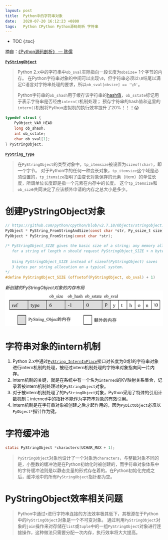 ```yaml
---
layout: post
title:  Python中的字符串对象
date:   2020-07-20 16:12:23 +0800
tags:   Python CPython Python源码剖析 字符串
---
```

* TOC
{:toc}

摘自：[《Python源码剖析》 — 陈儒](https://read.douban.com/ebook/1499455/)

**[`PyStringObject`](https://github.com/python/cpython/blob/v2.7.18/Include/stringobject.h#L12-L49)**

> Python 2.x中的字符串中`ob_sval`实际指向一段长度为`obsize`+ 1个字节的内存。
> 在Python字符串对象的中间可以出现`\0`，但字符串必须以`\0`结尾以满足C语言对字符串处理的要求，所以`ob_sval[obsize] == '\0'`。
>
> Python字符串的`ob_shash`用于缓存该字符串的[hash值](https://github.com/python/cpython/blob/v2.7.18/Objects/stringobject.c#L1274-L1306)，`ob_sstate`标记用于表示字符串是否经由`intern()`机制处理；
> 预存字符串的hash值和这里的`intern()`机制将Python虚拟机的执行效率提升了20%！！！😱

```c
typedef struct {
    PyObject_VAR_HEAD
    long ob_shash;
    int ob_sstate;
    char ob_sval[1];
} PyStringObject;
```

**[`PyString_Type`](https://github.com/python/cpython/blob/v2.7.18/Objects/stringobject.c#L3816-L3858)**

> 在`PyStringObject`的类型对象中，`tp_itemsize`被设置为`sizeof(char)`，即一个字节。
> 对于Python中的任何一种变长对象，`tp_itemsize`这个域是必须设置的，`tp_itemsize`指明了由变长对象保存的元素（item）的单位长度，所谓单位长度即是指一个元素在内存中的长度。
> 这个`tp_itemsize`和`ob_siz`e共同决定了应该额外申请的内存之总大小是多少。

# 创建PyStringObject对象

```c
// https://github.com/python/cpython/blob/v2.7.18/Objects/stringobject.c#L34-L165
PyObject * PyString_FromStringAndSize(const char *str, Py_ssize_t size);
PyObject * PyString_FromString(const char *str);
```

```c
/* PyStringObject_SIZE gives the basic size of a string; any memory allocation
   for a string of length n should request PyStringObject_SIZE + n bytes.

   Using PyStringObject_SIZE instead of sizeof(PyStringObject) saves
   3 bytes per string allocation on a typical system.
*/
#define PyStringObject_SIZE (offsetof(PyStringObject, ob_sval) + 1)
```

*新创建的PyStringObject对象的内存布局*
![178428.jpg](/assets/analysis-of-the-python-source-code/178428.jpg)

# 字符串对象的intern机制

1. Python 2.x中通过[`PyString_InternInPlace`](https://github.com/python/cpython/blob/v2.7.18/Objects/stringobject.c#L4767-L4802)接口对长度为0或1的字符串对象进行intern机制的处理，被经过intern机制处理的字符串对象指向同一片内存。
2. intern机制的关键，就是在系统中有一个名为`interned`的KV映射关系集合，记录着被intern机制处理过的`PyStringObject`对象。
3. 对于被intern机制处理了的`PyStringObject`对象，Python采用了特殊的引用计数机制；interned中的指针不能作为字符串对象的有效引用。
4. intern机制是在字符串对象被创建之后才起作用的，因为`PyDictObject`必须以`PyObject*`指针作为键。

# 字符缓冲池

```c
static PyStringObject *characters[UCHAR_MAX + 1];
```

> `PyStringObject`对象也设计了一个对象池`characters`，与整数对象不同的是，小整数的缓冲池是在Python初始化时被创建的，而字符串对象体系中的字符缓冲池则是以静态变量的形式存在着的。在Python初始化完成之后，缓冲池中的所有`PyStringObject`指针都为空。

# PyStringObject效率相关问题

> Python中通过`+`进行字符串连接的方法效率极其低下，其根源在于Python中的`PyStringObject`对象是一个不可变对象。
> 通过利用`PyStringObject`对象的`join`操作来对存储在`list`或`tuple`中的一组`PyStringObject`对象进行连接操作，这种做法只需要分配一次内存，执行效率将大大提高。
